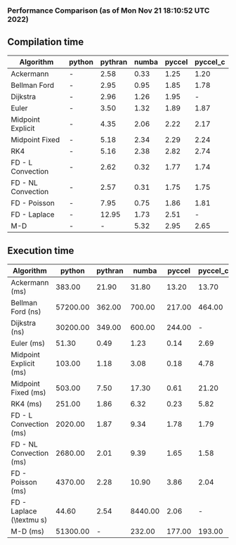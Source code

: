 ### Performance Comparison (as of Mon Nov 21 18:10:52 UTC 2022)
## Compilation time
Algorithm                 | python                    | pythran                   | numba                     | pyccel                    | pyccel_c                 
------------------------- | ------------------------- | ------------------------- | ------------------------- | ------------------------- | -------------------------
Ackermann                 | -                         | 2.58                      | 0.33                      | 1.25                      | 1.20                     
Bellman Ford              | -                         | 2.95                      | 0.95                      | 1.85                      | 1.78                     
Dijkstra                  | -                         | 2.96                      | 1.26                      | 1.95                      | -                        
Euler                     | -                         | 3.50                      | 1.32                      | 1.89                      | 1.87                     
Midpoint Explicit         | -                         | 4.35                      | 2.06                      | 2.22                      | 2.17                     
Midpoint Fixed            | -                         | 5.18                      | 2.34                      | 2.29                      | 2.24                     
RK4                       | -                         | 5.16                      | 2.38                      | 2.82                      | 2.74                     
FD - L Convection         | -                         | 2.62                      | 0.32                      | 1.77                      | 1.74                     
FD - NL Convection        | -                         | 2.57                      | 0.31                      | 1.75                      | 1.75                     
FD - Poisson              | -                         | 7.95                      | 0.75                      | 1.86                      | 1.81                     
FD - Laplace              | -                         | 12.95                     | 1.73                      | 2.51                      | -                        
M-D                       | -                         | -                         | 5.32                      | 2.95                      | 2.65                     

## Execution time
Algorithm                 | python                    | pythran                   | numba                     | pyccel                    | pyccel_c                 
------------------------- | ------------------------- | ------------------------- | ------------------------- | ------------------------- | -------------------------
Ackermann (ms)            | 383.00                    | 21.90                     | 31.80                     | 13.20                     | 13.70                    
Bellman Ford (ns)         | 57200.00                  | 362.00                    | 700.00                    | 217.00                    | 464.00                   
Dijkstra (ns)             | 30200.00                  | 349.00                    | 600.00                    | 244.00                    | -                        
Euler (ms)                | 51.30                     | 0.49                      | 1.23                      | 0.14                      | 2.69                     
Midpoint Explicit (ms)    | 103.00                    | 1.18                      | 3.08                      | 0.18                      | 4.78                     
Midpoint Fixed (ms)       | 503.00                    | 7.50                      | 17.30                     | 0.61                      | 21.20                    
RK4 (ms)                  | 251.00                    | 1.86                      | 6.32                      | 0.23                      | 5.82                     
FD - L Convection (ms)    | 2020.00                   | 1.87                      | 9.34                      | 1.78                      | 1.79                     
FD - NL Convection (ms)   | 2680.00                   | 2.01                      | 9.39                      | 1.65                      | 1.58                     
FD - Poisson (ms)         | 4370.00                   | 2.28                      | 10.90                     | 3.86                      | 2.04                     
FD - Laplace (\textmu s)  | 44.60                     | 2.54                      | 8440.00                   | 2.06                      | -                        
M-D (ms)                  | 51300.00                  | -                         | 232.00                    | 177.00                    | 193.00                   
